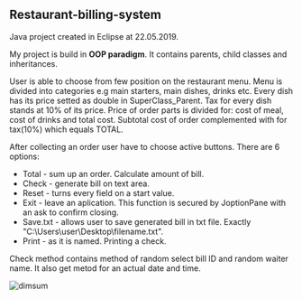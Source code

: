 ## Restaurant-billing-system
Java project created in Eclipse at 22.05.2019.

My project is build in **OOP paradigm**. It contains parents, child classes and inheritances.

User is able to choose from few position on the restaurant menu. Menu is divided into categories e.g main starters, main dishes, drinks etc.
Every dish has its price setted as double in SuperClass_Parent.
Tax for every dish stands at 10% of its price.
Price of order parts is divided for: cost of meal, cost of drinks and total cost.
Subtotal cost of order complemented with for tax(10%) which equals TOTAL.

After collecting an order user have to choose active buttons. There are 6 options:

- Total - sum up an order. Calculate amount of bill.
- Check - generate bill on text area.
- Reset - turns every field on a start value.
- Exit - leave an aplication. This function is secured by JoptionPane with an ask to confirm closing.
- Save.txt - allows user to save generated bill in txt file. Exactly "C:\\Users\\user\\Desktop\\filename.txt".
- Print - as it is named. Printing a check.

Check method contains method of random select bill ID and random waiter name. It also get metod for an actual date and time.

![dimsum](https://user-images.githubusercontent.com/5953716/58388803-72381700-8023-11e9-89c4-006cbfba8cc3.png)
